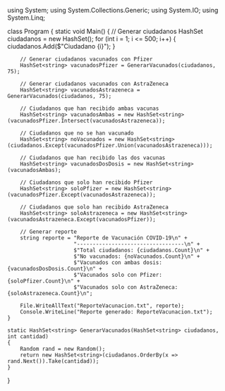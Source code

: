 using System;
using System.Collections.Generic;
using System.IO;
using System.Linq;

class Program
{
    static void Main()
    {
        // Generar ciudadanos
        HashSet<string> ciudadanos = new HashSet<string>();
        for (int i = 1; i <= 500; i++)
        {
            ciudadanos.Add($"Ciudadano {i}");
        }
        
        // Generar ciudadanos vacunados con Pfizer
        HashSet<string> vacunadosPfizer = GenerarVacunados(ciudadanos, 75);
        
        // Generar ciudadanos vacunados con AstraZeneca
        HashSet<string> vacunadosAstrazeneca = GenerarVacunados(ciudadanos, 75);
        
        // Ciudadanos que han recibido ambas vacunas
        HashSet<string> vacunadosAmbas = new HashSet<string>(vacunadosPfizer.Intersect(vacunadosAstrazeneca));
        
        // Ciudadanos que no se han vacunado
        HashSet<string> noVacunados = new HashSet<string>(ciudadanos.Except(vacunadosPfizer.Union(vacunadosAstrazeneca)));
        
        // Ciudadanos que han recibido las dos vacunas
        HashSet<string> vacunadosDosDosis = new HashSet<string>(vacunadosAmbas);
        
        // Ciudadanos que solo han recibido Pfizer
        HashSet<string> soloPfizer = new HashSet<string>(vacunadosPfizer.Except(vacunadosAstrazeneca));
        
        // Ciudadanos que solo han recibido AstraZeneca
        HashSet<string> soloAstrazeneca = new HashSet<string>(vacunadosAstrazeneca.Except(vacunadosPfizer));
        
        // Generar reporte
        string reporte = "Reporte de Vacunación COVID-19\n" +
                         "----------------------------------\n" +
                         $"Total ciudadanos: {ciudadanos.Count}\n" +
                         $"No vacunados: {noVacunados.Count}\n" +
                         $"Vacunados con ambas dosis: {vacunadosDosDosis.Count}\n" +
                         $"Vacunados solo con Pfizer: {soloPfizer.Count}\n" +
                         $"Vacunados solo con AstraZeneca: {soloAstrazeneca.Count}\n";
        
        File.WriteAllText("ReporteVacunacion.txt", reporte);
        Console.WriteLine("Reporte generado: ReporteVacunacion.txt");
    }
    
    static HashSet<string> GenerarVacunados(HashSet<string> ciudadanos, int cantidad)
    {
        Random rand = new Random();
        return new HashSet<string>(ciudadanos.OrderBy(x => rand.Next()).Take(cantidad));
    }
}
